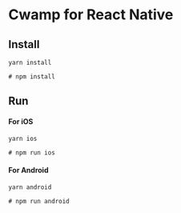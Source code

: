 # Cwamp for React Native

## Install

```npm
yarn install

# npm install
```

## Run

#### For iOS

```npm
yarn ios

# npm run ios
```

#### For Android

```npm
yarn android

# npm run android
```
